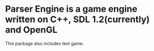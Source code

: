 Parser Engine is a game engine written on C++, SDL 1.2(currently) and OpenGL
============================================================================

This package also includes test game.